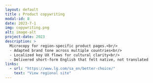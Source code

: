 ```yaml
---
layout: default
title : Product copywriting
modal-id: 8
date: 2023-7-1
img: copywriting.png
alt: image-alt
project-date: 2023
description: >
  Microcopy for region-specific product pages.<br/>
  - Adapted brand tone across multiple countries<br/>
  - Localized key UX flows for cultural clarity<br/>
  - Delivered short-form English that felt native, not translated
links:
  - url: "https://www.lg.com/sa_en/better-choice/"
    text: "View regional site"
---
```

